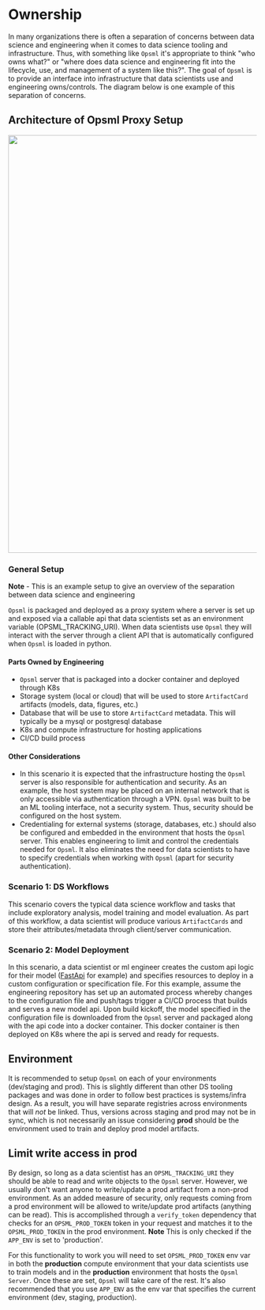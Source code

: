# Ownership

In many organizations there is often a separation of concerns between data science and engineering when it comes to data science tooling and infrastructure. Thus, with something like `Opsml` it's appropriate to think "who owns what?" or "where does data science and engineering fit into the lifecycle, use, and management of a system like this?". The goal of `Opsml` is to provide an interface into infrastructure that data scientists use and engineering owns/controls. The diagram below is one example of this separation of concerns.

## **Architecture of Opsml Proxy Setup**

<p align="center">
  <img src="../../images/opsml-example-arch.png" width="1419" height="845"/>
</p>

### General Setup

**Note** - This is an example setup to give an overview of the separation between data science and engineering

`Opsml` is packaged and deployed as a proxy system where a server is set up and exposed via a callable api that data scientists set as an environment variable (OPSML_TRACKING_URI). When data scientists use `Opsml` they will interact with the server through a client API that is automatically configured when `Opsml` is loaded in python.

#### Parts Owned by Engineering

- `Opsml` server that is packaged into a docker container and deployed through K8s
- Storage system (local or cloud) that will be used to store `ArtifactCard` artifacts (models, data, figures, etc.) 
- Database that will be use to store `ArtifactCard` metadata. This will typically be a mysql or postgresql database
- K8s and compute infrastructure for hosting applications
- CI/CD build process

#### Other Considerations

- In this scenario it is expected that the infrastructure hosting the `Opsml` server is also responsible for authentication and security. As an example, the host system may be placed on an internal network that is only accessible via authentication through a VPN. `Opsml` was built to be an ML tooling interface, not a security system. Thus, security should be configured on the host system.
- Credentialing for external systems (storage, databases, etc.) should also be configured and embedded in the environment that hosts the `Opsml` server. This enables engineering to limit and control the credentials needed for `Opsml`. It also eliminates the need for data scientists to have to specify credentials when working with `Opsml` (apart for security authentication).

### Scenario 1: DS Workflows

This scenario covers the typical data science workflow and tasks that include exploratory analysis, model training and model evaluation. As part of this workflow, a data scientist will produce various `ArtifactCards` and store their attributes/metadata through client/server communication.

### Scenario 2: Model Deployment

In this scenario, a data scientist or ml engineer creates the custom api logic for their model ([FastApi](https://fastapi.tiangolo.com/) for example) and specifies resources to deploy in a custom configuration or specification file. For this example, assume the engineering repository has set up an automated process whereby changes to the configuration file and push/tags trigger a CI/CD process that builds and serves a new model api. Upon build kickoff, the model specified in the configuration file is downloaded from the `Opsml` server and packaged along with the api code into a docker container. This docker container is then deployed on K8s where the api is served and ready for requests.


## Environment

It is recommended to setup `Opsml` on each of your environments (dev/staging and prod). This is slightly different than other DS tooling packages and was done in order to follow best practices is systems/infra design. As a result, you will have separate registries across environments that will *not* be linked. Thus, versions across staging and prod may not be in sync, which is not necessarily an issue considering **prod** should be the environment used to train and deploy prod model artifacts.

## Limit write access in prod

By design, so long as a data scientist has an `OPSML_TRACKING_URI` they should be able to read and write objects to the `Opsml` server. However, we usually don't want anyone to write/update a prod artifact from a non-prod environment. As an added measure of security, only requests coming from a prod environment will be allowed to write/update prod artifacts (anything can be read). This is accomplished through a `verify_token` dependency that checks for an `OPSML_PROD_TOKEN` token in your request and matches it to the `OPSML_PROD_TOKEN` in the prod environment. **Note** This is only checked if the `APP_ENV` is set to 'production'.

For this functionality to work you will need to set `OPSML_PROD_TOKEN` env var in both the **production** compute environment that your data scientists use to train models and in the **production** environment that hosts the `Opsml Server`. Once these are set, `Opsml` will take care of the rest. It's also recommended that you use `APP_ENV` as the env var that specifies the current environment (dev, staging, production).
